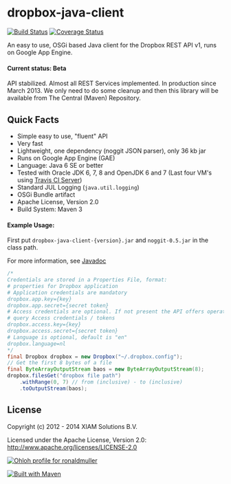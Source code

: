 # dropbox-java-client

[![Build Status](https://secure.travis-ci.org/rmuller/dropbox-java-client.png)](http://travis-ci.org/rmuller/dropbox-java-client) [![Coverage Status](https://coveralls.io/repos/rmuller/dropbox-java-client/badge.svg)](https://coveralls.io/r/rmuller/dropbox-java-client)

An easy to use, OSGi based Java client for the Dropbox REST API v1, runs on Google App Engine.

#### Current status: Beta
API stabilized. Almost all REST Services implemented. In production since March 2013.
We only need to do some cleanup and then this library will be available from 
The Central (Maven) Repository.

## Quick Facts
+ Simple easy to use, "fluent" API
+ Very fast
+ Lightweight, one dependency (noggit JSON parser), only 36 kb jar
+ Runs on Google App Engine (GAE)
+ Language: Java 6 SE or better
+ Tested with Oracle JDK 6, 7, 8 and OpenJDK 6 and 7 (Last four VM's using 
  [Travis CI Server](https://travis-ci.org/))
+ Standard JUL Logging (`java.util.logging`)
+ OSGi Bundle artifact
+ Apache License, Version 2.0
+ Build System: Maven 3

#### Example Usage:
First put `dropbox-java-client-{version}.jar` and `noggit-0.5.jar` in the class path.

For more information, see [Javadoc](http://rmuller.github.com/dropbox-java-client/)

``` java
/* 
Credentials are stored in a Properties File, format:
# properties for Dropbox application
# Application credentials are mandatory
dropbox.app.key={key}
dropbox.app.secret={secret token}
# Access credentials are optional. If not present the API offers operations to 
# query Access credentials / tokens
dropbox.access.key={key}
dropbox.access.secret={secret token}
# Language is optional, default is "en"
dropbox.language=nl
*/
final Dropbox dropbox = new Dropbox("~/.dropbox.config");
// Get the first 8 bytes of a file
final ByteArrayOutputStream baos = new ByteArrayOutputStream(8);
dropbox.filesGet("dropbox file path")
    .withRange(0, 7) // from (inclusive) - to (inclusive)
    .toOutputStream(baos);
```

## License

Copyright (c) 2012 - 2014 XIAM Solutions B.V.

Licensed under the Apache License, Version 2.0: http://www.apache.org/licenses/LICENSE-2.0

[![Ohloh profile for ronaldmuller](https://www.ohloh.net/accounts/224392/widgets/account_tiny.gif)](https://www.ohloh.net/accounts/224392?ref=Tiny)

[![Built with Maven](http://maven.apache.org/images/logos/maven-feather.png)](http://maven.org/)
